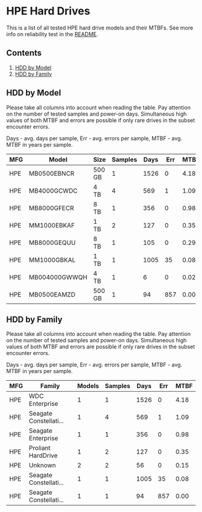HPE Hard Drives
===============

This is a list of all tested HPE hard drive models and their MTBFs. See more
info on reliability test in the [README](https://github.com/linuxhw/SMART).

Contents
--------

1. [ HDD by Model  ](#hdd-by-model)
2. [ HDD by Family ](#hdd-by-family)

HDD by Model
------------

Please take all columns into account when reading the table. Pay attention on the
number of tested samples and power-on days. Simultaneous high values of both MTBF
and errors are possible if only rare drives in the subset encounter errors.

Days - avg. days per sample,
Err  - avg. errors per sample,
MTBF - avg. MTBF in years per sample.

| MFG       | Model              | Size   | Samples | Days  | Err   | MTBF |
|-----------|--------------------|--------|---------|-------|-------|------|
| HPE       | MB0500EBNCR        | 500 GB | 1       | 1526  | 0     | 4.18   |
| HPE       | MB4000GCWDC        | 4 TB   | 4       | 569   | 1     | 1.09   |
| HPE       | MB8000GFECR        | 8 TB   | 1       | 356   | 0     | 0.98   |
| HPE       | MM1000EBKAF        | 1 TB   | 2       | 127   | 0     | 0.35   |
| HPE       | MB8000GEQUU        | 8 TB   | 1       | 105   | 0     | 0.29   |
| HPE       | MM1000GBKAL        | 1 TB   | 1       | 1005  | 35    | 0.08   |
| HPE       | MB004000GWWQH      | 4 TB   | 1       | 6     | 0     | 0.02   |
| HPE       | MB0500EAMZD        | 500 GB | 1       | 94    | 857   | 0.00   |

HDD by Family
-------------

Please take all columns into account when reading the table. Pay attention on the
number of tested samples and power-on days. Simultaneous high values of both MTBF
and errors are possible if only rare drives in the subset encounter errors.

Days - avg. days per sample,
Err  - avg. errors per sample,
MTBF - avg. MTBF in years per sample.

| MFG       | Family                 | Models | Samples | Days  | Err   | MTBF |
|-----------|------------------------|--------|---------|-------|-------|------|
| HPE       | WDC Enterprise         | 1      | 1       | 1526  | 0     | 4.18   |
| HPE       | Seagate Constellati... | 1      | 4       | 569   | 1     | 1.09   |
| HPE       | Seagate Enterprise     | 1      | 1       | 356   | 0     | 0.98   |
| HPE       | Proliant HardDrive     | 1      | 2       | 127   | 0     | 0.35   |
| HPE       | Unknown                | 2      | 2       | 56    | 0     | 0.15   |
| HPE       | Seagate Constellati... | 1      | 1       | 1005  | 35    | 0.08   |
| HPE       | Seagate Constellati... | 1      | 1       | 94    | 857   | 0.00   |
